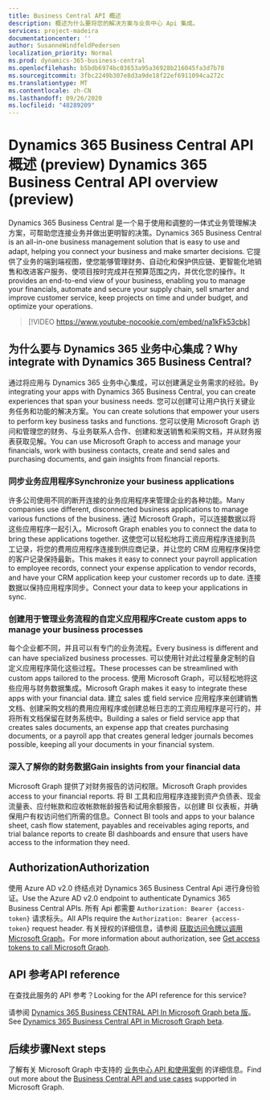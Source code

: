 ```yaml
---
title: Business Central API 概述
description: 概述为什么要将您的解决方案与业务中心 Api 集成。
services: project-madeira
documentationcenter: ''
author: SusanneWindfeldPedersen
localization_priority: Normal
ms.prod: dynamics-365-business-central
ms.openlocfilehash: b5bdb6974bc03653a95a36928b216045fa3d7b78
ms.sourcegitcommit: 3fbc2249b307e8d3a9de18f22ef6911094ca272c
ms.translationtype: MT
ms.contentlocale: zh-CN
ms.lasthandoff: 09/26/2020
ms.locfileid: "48289209"
---
```

# <a name="dynamics-365-business-central-api-overview-preview"></a><span data-ttu-id="bff9f-103">Dynamics 365 Business Central API 概述 (preview) </span><span class="sxs-lookup"><span data-stu-id="bff9f-103">Dynamics 365 Business Central API overview (preview)</span></span>
<span data-ttu-id="bff9f-104">Dynamics 365 Business Central 是一个易于使用和调整的一体式业务管理解决方案，可帮助您连接业务并做出更明智的决策。</span><span class="sxs-lookup"><span data-stu-id="bff9f-104">Dynamics 365 Business Central is an all-in-one business management solution that is easy to use and adapt, helping you connect your business and make smarter decisions.</span></span> <span data-ttu-id="bff9f-105">它提供了业务的端到端视图，使您能够管理财务、自动化和保护供应链、更智能化地销售和改进客户服务、使项目按时完成并在预算范围之内，并优化您的操作。</span><span class="sxs-lookup"><span data-stu-id="bff9f-105">It provides an end-to-end view of your business, enabling you to manage your financials, automate and secure your supply chain, sell smarter and improve customer service, keep projects on time and under budget, and optimize your operations.</span></span>

> [!VIDEO https://www.youtube-nocookie.com/embed/na1kFk53cbk]

## <a name="why-integrate-with-dynamics-365-business-central"></a><span data-ttu-id="bff9f-106">为什么要与 Dynamics 365 业务中心集成？</span><span class="sxs-lookup"><span data-stu-id="bff9f-106">Why integrate with Dynamics 365 Business Central?</span></span>
<span data-ttu-id="bff9f-107">通过将应用与 Dynamics 365 业务中心集成，可以创建满足业务需求的经验。</span><span class="sxs-lookup"><span data-stu-id="bff9f-107">By integrating your apps with Dynamics 365 Business Central, you can create experiences that span your business needs.</span></span> <span data-ttu-id="bff9f-108">您可以创建可让用户执行关键业务任务和功能的解决方案。</span><span class="sxs-lookup"><span data-stu-id="bff9f-108">You can create solutions that empower your users to perform key business tasks and functions.</span></span> <span data-ttu-id="bff9f-109">您可以使用 Microsoft Graph 访问和管理您的财务、与业务联系人合作、创建和发送销售和采购文档，并从财务报表获取见解。</span><span class="sxs-lookup"><span data-stu-id="bff9f-109">You can use Microsoft Graph to access and manage your financials, work with business contacts, create and send sales and purchasing documents, and gain insights from financial reports.</span></span>

### <a name="synchronize-your-business-applications"></a><span data-ttu-id="bff9f-110">同步业务应用程序</span><span class="sxs-lookup"><span data-stu-id="bff9f-110">Synchronize your business applications</span></span>
<span data-ttu-id="bff9f-111">许多公司使用不同的断开连接的业务应用程序来管理企业的各种功能。</span><span class="sxs-lookup"><span data-stu-id="bff9f-111">Many companies use different, disconnected business applications to manage various functions of the business.</span></span> <span data-ttu-id="bff9f-112">通过 Microsoft Graph，可以连接数据以将这些应用程序一起引入。</span><span class="sxs-lookup"><span data-stu-id="bff9f-112">Microsoft Graph enables you to connect the data to bring these applications together.</span></span> <span data-ttu-id="bff9f-113">这使您可以轻松地将工资应用程序连接到员工记录，将您的费用应用程序连接到供应商记录，并让您的 CRM 应用程序保持您的客户记录保持最新。</span><span class="sxs-lookup"><span data-stu-id="bff9f-113">This makes it easy to connect your payroll application to employee records, connect your expense application to vendor records, and have your CRM application keep your customer records up to date.</span></span> <span data-ttu-id="bff9f-114">连接数据以保持应用程序同步。</span><span class="sxs-lookup"><span data-stu-id="bff9f-114">Connect your data to keep your applications in sync.</span></span>

### <a name="create-custom-apps-to-manage-your-business-processes"></a><span data-ttu-id="bff9f-115">创建用于管理业务流程的自定义应用程序</span><span class="sxs-lookup"><span data-stu-id="bff9f-115">Create custom apps to manage your business processes</span></span>
<span data-ttu-id="bff9f-116">每个企业都不同，并且可以有专门的业务流程。</span><span class="sxs-lookup"><span data-stu-id="bff9f-116">Every business is different and can have specialized business processes.</span></span> <span data-ttu-id="bff9f-117">可以使用针对此过程量身定制的自定义应用程序简化这些过程。</span><span class="sxs-lookup"><span data-stu-id="bff9f-117">These processes can be streamlined with custom apps tailored to the process.</span></span> <span data-ttu-id="bff9f-118">使用 Microsoft Graph，可以轻松地将这些应用与财务数据集成。</span><span class="sxs-lookup"><span data-stu-id="bff9f-118">Microsoft Graph makes it easy to integrate these apps with your financial data.</span></span> <span data-ttu-id="bff9f-119">建立 sales 或 field service 应用程序来创建销售文档、创建采购文档的费用应用程序或创建总帐日志的工资应用程序是可行的，并将所有文档保留在财务系统中。</span><span class="sxs-lookup"><span data-stu-id="bff9f-119">Building a sales or field service app that creates sales documents, an expense app that creates purchasing documents, or a payroll app that creates general ledger journals becomes possible, keeping all your documents in your financial system.</span></span>

### <a name="gain-insights-from-your-financial-data"></a><span data-ttu-id="bff9f-120">深入了解你的财务数据</span><span class="sxs-lookup"><span data-stu-id="bff9f-120">Gain insights from your financial data</span></span>
<span data-ttu-id="bff9f-121">Microsoft Graph 提供了对财务报告的访问权限。</span><span class="sxs-lookup"><span data-stu-id="bff9f-121">Microsoft Graph provides access to your financial reports.</span></span> <span data-ttu-id="bff9f-122">将 BI 工具和应用程序连接到资产负债表、现金流量表、应付帐款和应收帐款帐龄报告和试用余额报告，以创建 BI 仪表板，并确保用户有权访问他们所需的信息。</span><span class="sxs-lookup"><span data-stu-id="bff9f-122">Connect BI tools and apps to your balance sheet, cash flow statement, payables and receivables aging reports, and trial balance reports to create BI dashboards and ensure that users have access to the information they need.</span></span>

## <a name="authorization"></a><span data-ttu-id="bff9f-123">Authorization</span><span class="sxs-lookup"><span data-stu-id="bff9f-123">Authorization</span></span>
<span data-ttu-id="bff9f-124">使用 Azure AD v2.0 终结点对 Dynamics 365 Business Central Api 进行身份验证。</span><span class="sxs-lookup"><span data-stu-id="bff9f-124">Use the Azure AD v2.0 endpoint to authenticate Dynamics 365 Business Central APIs.</span></span> <span data-ttu-id="bff9f-125">所有 Api 都需要 `Authorization: Bearer {access-token}` 请求标头。</span><span class="sxs-lookup"><span data-stu-id="bff9f-125">All APIs require the `Authorization: Bearer {access-token}` request header.</span></span> <span data-ttu-id="bff9f-126">有关授权的详细信息，请参阅 [获取访问令牌以调用 Microsoft Graph](./auth/index.yml)。</span><span class="sxs-lookup"><span data-stu-id="bff9f-126">For more information about authorization, see [Get access tokens to call Microsoft Graph](./auth/index.yml).</span></span>

## <a name="api-reference"></a><span data-ttu-id="bff9f-127">API 参考</span><span class="sxs-lookup"><span data-stu-id="bff9f-127">API reference</span></span>
<span data-ttu-id="bff9f-128">在查找此服务的 API 参考？</span><span class="sxs-lookup"><span data-stu-id="bff9f-128">Looking for the API reference for this service?</span></span>

<span data-ttu-id="bff9f-129">请参阅 [Dynamics 365 Business CENTRAL API In Microsoft Graph beta 版](/graph/api/resources/dynamics-graph-reference?view=graph-rest-beta)。</span><span class="sxs-lookup"><span data-stu-id="bff9f-129">See [Dynamics 365 Business Central API in Microsoft Graph beta](/graph/api/resources/dynamics-graph-reference?view=graph-rest-beta).</span></span>


## <a name="next-steps"></a><span data-ttu-id="bff9f-130">后续步骤</span><span class="sxs-lookup"><span data-stu-id="bff9f-130">Next steps</span></span>
<span data-ttu-id="bff9f-131">了解有关 Microsoft Graph 中支持的 [业务中心 API 和使用案例](/graph/api/resources/dynamics-graph-reference?view=graph-rest-beta) 的详细信息。</span><span class="sxs-lookup"><span data-stu-id="bff9f-131">Find out more about the [Business Central API and use cases](/graph/api/resources/dynamics-graph-reference?view=graph-rest-beta) supported in Microsoft Graph.</span></span>